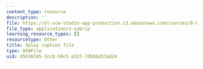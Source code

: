 ```yaml
---
content_type: resource
description: ''
file: https://ol-ocw-studio-app-production.s3.amazonaws.com/courses/8-01sc-classical-mechanics-fall-2016/d56363453cc859c5a3277dbbbd53a824_6-7BOpZ2k04.vtt
file_type: application/x-subrip
learning_resource_types: []
resourcetype: Other
title: 3play caption file
type: OCWFile
uid: d5636345-3cc8-59c5-a327-7dbbbd53a824
---
```

